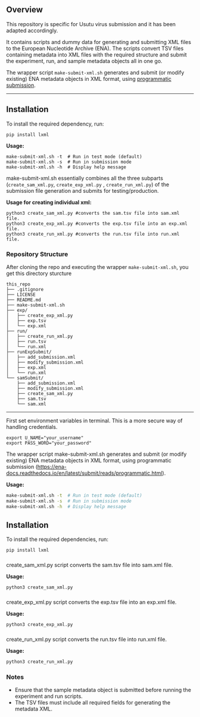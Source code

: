 ## Overview

This repository is specific for Usutu virus submission and it has been adapted accordingly.

It contains scripts and dummy data for generating and submitting XML files to the European Nucleotide Archive (ENA). The scripts convert TSV files containing metadata into XML files with the required structure and submit the experiment, run, and sample metadata objects all in one go.

The wrapper script `make-submit-xml.sh` generates and submit (or modify existing) ENA metadata objects in XML format, using [programmatic submission](https://ena-docs.readthedocs.io/en/latest/submit/reads/programmatic.html).

---

## Installation

To install the required dependency, run:
```
pip install lxml
```

**Usage:**

```
make-submit-xml.sh -t  # Run in test mode (default)
make-submit-xml.sh -s  # Run in submission mode
make-submit-xml.sh -h  # Display help message
```

make-submit-xml.sh essentially combines all the three subparts (`create_sam_xml.py`, `create_exp_xml.py` , `create_run_xml.py`) of the submission file generation and submits for testing/production.


**Usage for creating individual xml:**
```
python3 create_sam_xml.py #converts the sam.tsv file into sam.xml file.
python3 create_exp_xml.py #converts the exp.tsv file into an exp.xml file.
python3 create_run_xml.py #converts the run.tsv file into run.xml file.
```

### Repository Structure

After cloning the repo and executing the wrapper `make-submit-xml.sh`, you get this directory sturcture

```
this_repo
├── .gitignore
├── LICENSE
├── README.md
├── make-submit-xml.sh
├── exp/
│   ├── create_exp_xml.py
│   ├── exp.tsv
│   └── exp.xml
├── run/
│   ├── create_run_xml.py
│   ├── run.tsv
│   └── run.xml
├── runExpSubmit/
│   ├── add_submission.xml
│   ├── modify_submission.xml
│   ├── exp.xml
│   └── run.xml
└── samSubmit/
    ├── add_submission.xml
    ├── modify_submission.xml
    ├── create_sam_xml.py
    ├── sam.tsv
    └── sam.xml
```


---

First set environment variables in terminal. This is a more secure way of handling credentials.
```
export U_NAME="your_username"
export PASS_WORD="your_password"
```

The wrapper script make-submit-xml.sh generates and submit (or modify existing) ENA metadata objects in XML format, using programmatic submission (https://ena-docs.readthedocs.io/en/latest/submit/reads/programmatic.html).

**Usage:**
```sh
make-submit-xml.sh -t  # Run in test mode (default)
make-submit-xml.sh -s  # Run in submission mode
make-submit-xml.sh -h  # Display help message
```

## Installation

To install the required dependencies, run:
```sh
pip install lxml
```

###

create_sam_xml.py script converts the sam.tsv file into sam.xml file.

**Usage:**
```sh
python3 create_sam_xml.py
```

###

create_exp_xml.py script converts the exp.tsv file into an exp.xml file.

**Usage:**
```sh
python3 create_exp_xml.py
```

###

create_run_xml.py script converts the run.tsv file into run.xml file.

**Usage:**
```sh
python3 create_run_xml.py
```

### Notes  

- Ensure that the sample metadata object is submitted before running the experiment and run scripts.
- The TSV files must include all required fields for generating the metadata XML.
